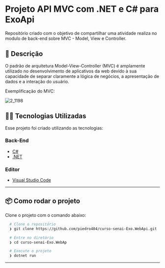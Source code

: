 # Projeto API MVC com .NET e C# para ExoApi
Repositório criado com o objetivo de compartilhar uma atividade realiza no modulo de back-end sobre MVC - Model, View e Controller.
## 🚀 Descrição
O padrão de arquitetura Model-View-Controller (MVC) é amplamente utilizado no desenvolvimento de aplicativos da web devido à sua capacidade de separar claramente a lógica de negócios, a apresentação de dados e a interação do usuário. 

Exemplificação do MVC:

![2_1198](https://github.com/piedro404/curso-senai-web-mvc-LHPet-cs/assets/88720549/0c509488-5527-4266-93bd-ee6ca282ce3e)

## 👨‍💻️ Tecnologias Utilizadas
Esse projeto foi criado utilizando as tecnologias:
### Back-End
- [C#](https://docs.microsoft.com/pt-br/dotnet/csharp/)
- [.NET](https://dotnet.microsoft.com/download)
### Editor
- [Visual Studio Code](https://code.visualstudio.com/)
---
## 📦️ Como rodar o projeto
Clone o projeto com o comando abaixo:
```bash
  # Clone o repositório
  ❯ git clone https://github.com/piedro404/curso-senai-Exo.WebApi.git

  # Entre no diretório
  ❯ cd curso-senai-Exo.WebAp

  # Execute o projeto
  ❯ dotnet run
```
---
